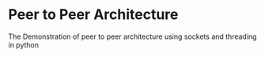# Peer to Peer Architecture
 The Demonstration of peer to peer architecture using sockets and threading in python
